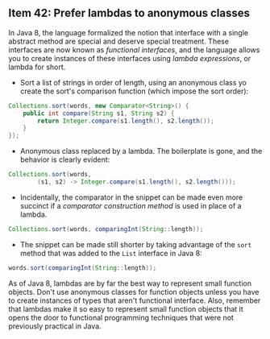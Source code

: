 ## Item 42: Prefer lambdas to anonymous classes

In Java 8, the language formalized the notion that interface with a single abstract method are special and deserve special treatment.
These interfaces are now known as _functional interfaces_, and the language allows you to create instances of these interfaces using _lambda expressions_,
or lambda for short.

- Sort a list of strings in order of length, using an anonymous class yo create the sort's comparison function (which impose the sort order):

```java
Collections.sort(words, new Comparator<String>() {
    public int compare(String s1, String s2) {
        return Integer.compare(s1.length(), s2.length());
    }
});
```

- Anonymous class replaced by a lambda. The boilerplate is gone, and the behavior is clearly evident:

```java
Collections.sort(words, 
        (s1, s2) -> Integer.compare(s1.length(), s2.length()));
```

- Incidentally, the comparator in the snippet can be made even more succinct if a _comparator construction method_ is used in place of a lambda.

```java
Collections.sort(words, comparingInt(String::length));
```

- The snippet can be made still shorter by taking advantage of the `sort` method that was added to the `List` interface in Java 8:

```java
words.sort(comparingInt(String::length));
```

As of Java 8, lambdas are by far the best way to represent small function objects.
Don't use anonymous classes for function objects unless you have to create instances of types that aren't functional interface.
Also, remember that lambdas make it so easy to represent small function objects that it opens the door to functional programming
techniques that were not previously practical in Java.
